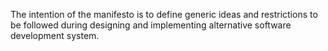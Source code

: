 The intention of the manifesto is to define generic ideas and restrictions to be followed during designing and implementing alternative software development system. 
